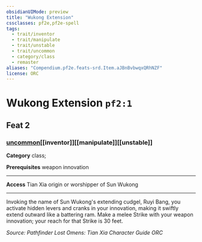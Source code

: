 ```yaml
---
obsidianUIMode: preview
title: "Wukong Extension"
cssclasses: pf2e,pf2e-spell
tags:
  - trait/inventor
  - trait/manipulate
  - trait/unstable
  - trait/uncommon
  - category/class
  - remaster
aliases: "Compendium.pf2e.feats-srd.Item.aJBnBvbwqxQRhNZF"
license: ORC
---
```

# Wukong Extension `pf2:1`
## Feat 2
### [uncommon](uncommon "Uncommon Rarity Trait")[[inventor]][[manipulate]][[unstable]]

**Category** class; 



**Prerequisites** weapon innovation
* * *
**Access** Tian Xia origin or worshipper of Sun Wukong

* * *

Invoking the name of Sun Wukong's extending cudgel, Ruyi Bang, you activate hidden levers and cranks in your innovation, making it swiftly extend outward like a battering ram. Make a melee Strike with your weapon innovation; your reach for that Strike is 30 feet.

*Source: Pathfinder Lost Omens: Tian Xia Character Guide*
*ORC*